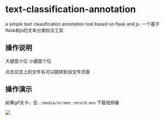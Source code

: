 # text-classification-annotation

a simple text classification annotation tool based on flask and js. 一个基于flask和js的文本分类标注工具

## 操作说明
大键盘十位
小键盘个位

点击总览上的文件名可以跳转到该文件页面  

## 操作演示

如果gif太卡，去 `./media/screen_record.mov` 下载视频看

![](./media/screen_record.gif)